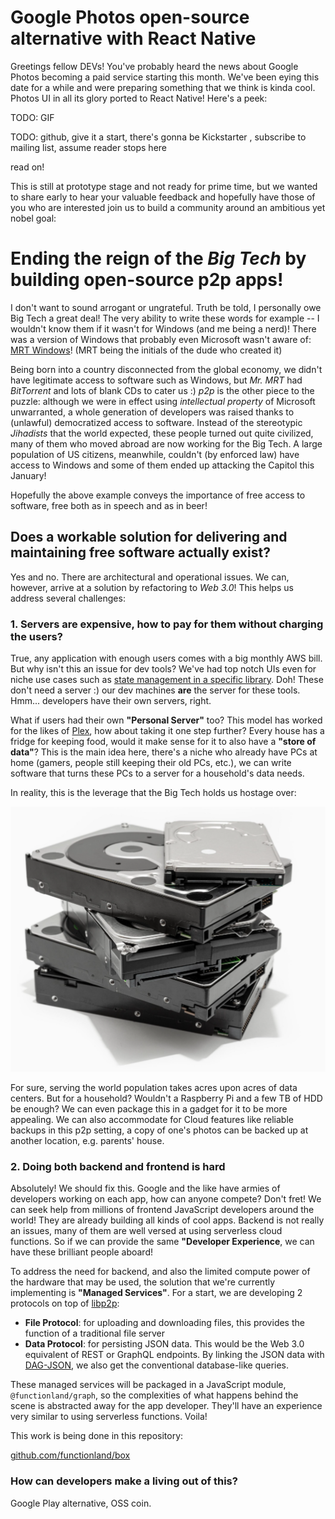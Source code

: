 # Google Photos open-source alternative with React Native

Greetings fellow DEVs! You've probably heard the news about Google Photos
becoming a paid service starting this month. We've been eying this date for a
while and were preparing something that we think is kinda cool. Photos UI in
all its glory ported to React Native! Here's a peek:

TODO: GIF

TODO: github, give it a start, there's gonna be Kickstarter , subscribe to mailing list, assume reader stops here

read on!

This is still at prototype stage and not ready for prime time, but we wanted to
share early to hear your valuable feedback and hopefully have those of you who
are interested join us to build a community around an ambitious yet nobel goal:

# Ending the reign of the *Big Tech* by building open-source **p2p** apps!

I don't want to sound arrogant or ungrateful. Truth be told, I personally owe
Big Tech a great deal! The very ability to write these words for example -- I
wouldn't know them if it wasn't for Windows (and me being a nerd)! There was a
version of Windows that probably even Microsoft wasn't aware of:
[MRT Windows](https://www.shouldiremoveit.com/MRT-Windows-XP-Farsi-Interface-Pack-24170-program.aspx)!
(MRT being the initials of the dude who created it)

Being born into a country disconnected from the global economy, we didn't have
legitimate access to software such as Windows, but *Mr. MRT* had *BitTorrent*
and lots of blank CDs to cater us :) *p2p* is the other piece to the puzzle:
although we were in effect using *intellectual property* of Microsoft
unwarranted, a whole generation of developers was raised thanks to (unlawful)
democratized access to software.
Instead of the stereotypic *Jihadists* that the world expected, these people
turned out quite civilized, many of them who moved abroad are now working for
the Big Tech. A large population of US citizens, meanwhile, couldn't (by
enforced law) have access to Windows and some of them ended up attacking the
Capitol this January!

Hopefully the above example conveys the importance of free access to software,
free both as in speech and as in beer!

## Does a workable solution for delivering and maintaining free software actually exist?

Yes and no. There are architectural and operational issues. We can, however,
arrive at a solution by refactoring to *Web 3.0*! This helps us address several
challenges:

### 1. Servers are expensive, how to pay for them without charging the users?

True, any application with enough users comes with a big monthly AWS bill.
But why isn't this an issue for dev tools? We've had top notch UIs even
for niche use cases such as
[state management in a specific library](https://github.com/tannerlinsley/react-query-devtools).
Doh! These don't need a server :) our dev machines **are** the server for these
tools. Hmm... developers have their own servers, right.

What if users had their own **"Personal Server"** too? This model has worked
for the likes of [Plex](https://www.plex.tv/), how about taking it one step
further? Every house has a fridge for keeping food, would it make sense for it
to also have a **"store of data"**? This is the main idea here, there's a niche
who already have PCs at home (gamers, people still keeping their old PCs,
etc.), we can write software that turns these PCs to a server for a household's
data needs.

In reality, this is the leverage that the Big Tech holds us hostage over:

![HDD pile](./PileHDD.png "Pile of HDDs")

For sure, serving the world population takes acres upon acres of data centers.
But for a household? Wouldn't a Raspberry Pi and a few TB of HDD be enough? We
can even package this in a gadget for it to be more appealing. We can also
accommodate for Cloud features like reliable backups in this p2p setting, a
copy of one's photos can be backed up at another location, e.g. parents' house.

### 2. Doing both backend and frontend is hard

Absolutely! We should fix this. Google and the like have armies of developers
working on each app, how can anyone compete? Don't fret! We can seek help from
millions of frontend JavaScript developers around the world! They are already
building all kinds of cool apps. Backend is not really an issues, many of them
are well versed at using serverless cloud functions. So if we can provide the
same **"Developer Experience**, we can have these brilliant people aboard!

To address the need for backend, and also the limited compute power of the
hardware that may be used, the solution that we're currently implementing is
**"Managed Services"**. For a start, we are developing 2 protocols on top of
[libp2p](https://github.com/libp2p/js-libp2p):

* **File Protocol**: for uploading and downloading files, this provides the function
of a traditional file server
* **Data Protocol**: for persisting JSON data. This would be the Web 3.0
equivalent of REST or GraphQL endpoints. By linking the JSON data with
[DAG-JSON](https://specs.ipld.io/block-layer/codecs/dag-json), we also get the
conventional database-like queries.

These managed services will be packaged in a JavaScript module,
`@functionland/graph`, so the complexities of what happens behind the scene is
abstracted away for the app developer. They'll have an experience very similar
to using serverless functions. Voila!

This work is being done in this repository:

[github.com/functionland/box](https://github.com/functionland/box)

### How can developers make a living out of this?

Google Play alternative, OSS coin.
